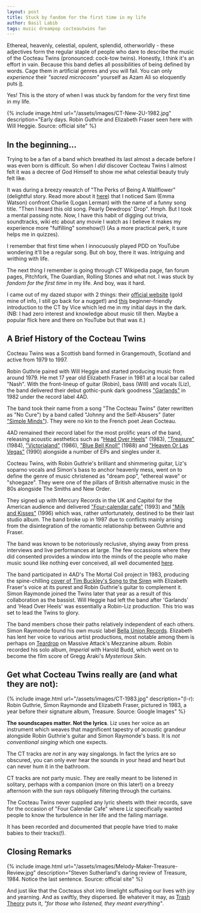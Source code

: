 ```yaml
---
layout: post
title: Stuck by fandom for the first time in my life
author: Basil Labib
tags: music dreampop cocteautwins fan
---
```


Ethereal, heavenly, celestial, opulent, splendid, otherworldly - these adjectives form the regular staple of people who dare to describe the music of the Cocteau Twins (pronounced: cock-tow twins). Honestly, I think it's an effort in vain. Because this band defies all possibilities of being defined by words. Cage them in artificial genres and you will fail. You can only _experience_ their _"sacred microcosm"_ yourself as Azam Ali so eloquently puts [it][azamali]. 

Yes! This is the story of when I was stuck by fandom for the very first time in my life.

{% include image.html url="/assets/images/CT-New-2U-1982.jpg" description="Early days. Robin Guthrie and Elizabeth Fraser seen here with Will Heggie. Source: official site" %} 


## In the beginning... 

Trying to be a fan of a band which breathed its last almost a decade before I was even born is difficult. So when I _did_ discover Cocteau Twins I almost felt it was a decree of God Himself to show me what celestial beauty truly felt like.  

It was during a breezy rewatch of "The Perks of Being A Wallflower" (delightful story. Read more about it [here][perks]) that I noticed Sam (Emma Watson) confront Charlie (Logan Lerman) with the name of a funny song title. "Then I heard this old song. Pearly Dewdrops' Drop". Hmph. But I took a mental passing note. Now, I have this habit of digging out trivia, soundtracks, wiki etc about any movie I watch as I believe it makes my experience more "fulfilling" somehow(!) (As a more practical perk, it sure helps me in quizzes).  

I remember that first time when I innocuously played PDD on YouTube wondering it'll be a regular song. But oh boy, there it was. Intriguing and writhing with life.   

The next thing I remember is going through CT Wikipedia page, fan forum pages, Pitchfork, The Guardian, Rolling Stones and what not. I was stuck by _fandom for the first time_ in my life. And boy, was it hard.

I came out of my dazed stupor with 2 things: their [official website][officialwebsite] (gold mine of info, I still go back for a nugget!) and [this][vice]  beginner-friendly introduction to the CT by Vice which led me in my initial days in the dark.   
(NB: I had zero interest and knowledge about music till then. Maybe a popular flick here and there on YouTube but that was it.)  


## A Brief History of the Cocteau Twins 

Cocteau Twins was a Scottish band formed in Grangemouth, Scotland and active from 1979 to 1997.    

Robin Guthrie paired with Will Heggie and started producing music from around 1979. He met 17 year old Elizabeth Fraser in 1981 at a local bar called "Nash". With the front-lineup of guitar (Robin), bass (Will) and vocals (Liz), the band delivered their debut gothic-punk dark goodness ["Garlands"][garlands] in 1982 under the record label 4AD.    

<!-- Include that joke about chickens. -->

<!-- Motivation for name CT.   -->
The band took their name from a song "The Cocteau Twins" (later rewritten as "No Cure") by a band called "Johnny and the Self-Abusers" (later ["Simple Minds"][simpleminds]). They were no kin to the French poet Jean Cocteau.  

<!-- List of releases.    -->
4AD remained their record label for the most prolific years of the band, releasing acoustic aesthetics such as "[Head Over Heels][hoh]" (1983), ["Treasure"][treasure] (1984), ["Victorialand"][victorialand] (1986), ["Blue Bell Knoll"][bbk] (1988) and ["Heaven Or Las Vegas"][holv] (1990) alongside a number of EPs and singles under it.  

Cocteau Twins, with Robin Guthrie's brilliant and shimmering guitar, Liz's soparno vocals and Simon's bass to anchor heavenly mess, went on to define the genre of music christened as "dream pop", "ethereal wave" or "shoegaze". They were one of the pillars of British alternative music in the 80s alongside The Smiths and New Order.  

They signed up with Mercury Records in the UK and Capitol for the American audience and delivered ["Four-calendar cafe"][4calendarcafe] (1993) and ["Milk and Kisses"][milkandkisses] (1996) which was, rather unfortunately, destined to be their last studio album. The band broke up in 1997 due to conflicts mainly arising from the disintegration of the romantic relationship between Guthrie and Fraser. 

<!-- Notoriously reclusive.   -->
The band was known to be notoriously reclusive, shying away from press interviews and live performances at large. The few occassions where they did consented provides a window into the minds of the people who make music sound like nothing ever conceived, all well documented [here][officialwebsitepressandnews].  
  
<!-- Fruitopia    -->
<!-- Harold budd and Jeff Buckley    -->
The band participated in 4AD's The Mortal Coil project in 1983, producing the spine-chilling [cover of Tim Buckley's Song to the Siren][songtothesiren] with Elizabeth Fraser's voice at its purest and Robin Guthrie's guitar to complement it. Simon Raymonde joined the Twins later that year as a result of this collaboration as the bassist. Will Heggie had left the band after 'Garlands' and 'Head Over Heels' was essentially a Robin-Liz production. This trio was set to lead the Twins to glory.   


<!-- Reason for disbandment.    -->

<!-- Bella union and into the future   -->
The band members chose their paths relatively independent of each others. Simon Raymonde found his own music label [Bella Union Records][bella]. Elizabeth has lent her voice to various artist productions, most notable among them is perhaps on [Teardrop][teardrop] on Massive Attack's Mezzanine album. Robin recorded his solo album, _Imperial_ with Harold Budd, which went on to become the film score of Gregg Araki's _Mysterious Skin_.  
 
## Get what Cocteau Twins really are (and what they are not):
{% include image.html url="/assets/images/CT-1983.jpg" description="(l-r): Robin Guthrie, Simon Raymonde and Elizabeth Fraser, pictured in 1983, a year before their signature album, Treasure. Source: Google Images" %}   

**The soundscapes matter. Not the lyrics**. Liz uses her voice as an instrument which weaves that magnificent tapestry of acoustic grandeur alongside Robin Guthrie's guitar and Simon Raymonde's bass. It is _not conventional singing_ which one expects.

The CT tracks are _not_ in any way singalongs. In fact the lyrics are so obscured, you can only ever hear the sounds in your head and heart but can never hum it in the bathroom. 

CT tracks are not party music. They are really meant to be listened in solitary, perhaps with a companion (more on this later!) on a breezy afternoon with the sun rays obliquely filtering through the curtains.

The Cocteau Twins never supplied any lyric sheets with their records, save for the occasion of "Four Calendar Cafe" where Liz specifically wanted people to know the turbulence in her life and the failing marriage.
 
It has been recorded and documented that people have tried to make babies  to their tracks(!).

## Closing Remarks   

{% include  image.html url="/assets/images/Melody-Maker-Treasure-Review.jpg" description="Steven Sutherland's daring review of Treasure, 1984. Notice the last sentence. Source: official site" %}

And just like that the Cocteaus shot into limelight suffusing our lives with joy and yearning. And as swiftly, they dispersed. Be whatever it may, as [Trash Theory][tt] puts it, _"for those who listened, they meant everything"_.

<!-- References:   -->

[perks]: /
[officialwebsite]: https://cocteautwins.com 
[azamali]: https://www.talkhouse.com/the-sacred-microcosm-of-the-cocteau-twins
[vice]: https://www.vice.com/en/article/evyz3e/cocteau-twins-music-guide 
[garlands]: https://open.spotify.com/album/1hOKdXqKBxmUPZWBGgTtnU
[hoh]: https://open.spotify.com/album/67aJJEfYLuRmxvKgvTilOq
[treasure]: https://open.spotify.com/album/5N2tixSCaFkwdtJIG0jQmi
[victorialand]: https://open.spotify.com/album/6Zv1yOKTpAHX0S0qOv2HRu
[bbk]: https://open.spotify.com/album/7mP4JgeDNV56zXuBuvb2kI
[holv]: https://open.spotify.com/album/37hHXJ7xas2Nb7Jbi8ip4E
[4calendarcafe]: https://open.spotify.com/album/7y86FI2Dk9UjNjfIieWyvX
[milkandkisses]: https://open.spotify.com/album/3w3hmie5WZ5H2MQrMCyRW6
[officialwebsitepressandnews]: https://cocteautwins.com/press-and-news/
[tt]: https://www.youtube.com/watch?v=5djsipzlWUc 
[songtothesiren]: https://www.youtube.com/watch?v=HFWKJ2FUiAQ
[simpleminds]: https://en.wikipedia.org/wiki/Simple_Minds
[bella]: https://bellaunion.com/
[teardrop]: https://www.youtube.com/watch?v=u7K72X4eo_s
 
